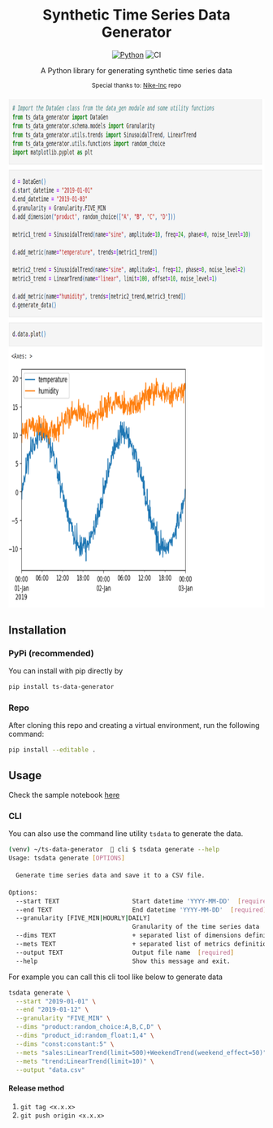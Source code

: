 <!-- html title in the middle -->
<div align="center">

# Synthetic Time Series Data Generator

[![Python](https://img.shields.io/pypi/v/ts-data-generator)](https://pypi.org/project/ts-data-generator) ![CI](https://github.com/manojmanivannan/ts-data-generator/actions/workflows/ci.yaml/badge.svg)

A Python library for generating synthetic time series data

<sup>Special thanks to: [Nike-Inc](https://github.com/Nike-Inc/timeseries-generator) repo

<img src="https://github.com/manojmanivannan/ts-data-generator/raw/main/notebooks/image.png" alt="MarineGEO circle logo" style="height: 1000px; width:800px;"/>

<!-- ![Tutorial][tutorial] -->

</div>

## Installation
### PyPi (recommended)
You can install with pip directly by
```bash
pip install ts-data-generator
```

### Repo
After cloning this repo and creating a virtual environment, run the following command:
```bash
pip install --editable .
```

## Usage

Check the sample notebook [here](https://github.com/manojmanivannan/ts-data-generator/blob/main/notebooks/sample.ipynb)

### CLI

You can also use the command line utility `tsdata` to generate the data.
```bash
(venv) ~/ts-data-generator   cli $ tsdata generate --help
Usage: tsdata generate [OPTIONS]

  Generate time series data and save it to a CSV file.

Options:
  --start TEXT                    Start datetime 'YYYY-MM-DD'  [required]
  --end TEXT                      End datetime 'YYYY-MM-DD'  [required]
  --granularity [FIVE_MIN|HOURLY|DAILY]
                                  Granularity of the time series data  [required]
  --dims TEXT                     + separated list of dimensions definition of format 'name:function:values'  [required]
  --mets TEXT                     + separated list of metrics definition trends of format 'name:trend(*params)'  [required]
  --output TEXT                   Output file name  [required]
  --help                          Show this message and exit.
  ```
For example you can call this cli tool like below to generate data
```bash
tsdata generate \
  --start "2019-01-01" \
  --end "2019-01-12" \
  --granularity "FIVE_MIN" \
  --dims "product:random_choice:A,B,C,D" \
  --dims "product_id:random_float:1,4" \
  --dims "const:constant:5" \
  --mets "sales:LinearTrend(limit=500)+WeekendTrend(weekend_effect=50)" \
  --mets "trend:LinearTrend(limit=10)" \
  --output "data.csv"
```

#### Release method
1. `git tag <x.x.x>`
2. `git push origin <x.x.x>`

<!-- [tutorial]: /notebooks/test.gif -->